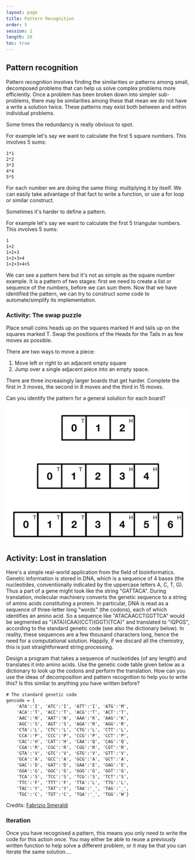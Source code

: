 ```yaml
---
layout: page
title: Pattern Recognition
order: 5
session: 1
length: 20
toc: true
---
```


## Pattern recognition

Pattern recognition involves finding the similarities or patterns among small, decomposed problems that can help us solve complex problems more efficiently. Once a problem has been broken down into simpler sub-problems, there may be similarities among these that mean we do not have a write a solution twice. These patterns may exist both between and within individual problems.

Some times the redundancy is really obvious to spot.

For example let's say we want to calculate the first 5 square numbers. This involves 5 sums:

```
1*1
2*2
3*3
4*4
5*5
```

For each number we are doing the same thing: multiplying it by itself. We can easily take advantage of that fact to write a function, or use a for loop or similar construct.

Sometimes it's harder to define a pattern.

For example let's say we want to calculate the first 5 triangular numbers. This involves 5 sums:

```
1
1+2
1+2+3
1+2+3+4
1+2+3+4+5
```

We can see a pattern here but it's not as simple as the square number example. It is a pattern of two stages: first we need to create a list or sequence of the numbers, before we can sum them. Now that we have identified the pattern, we can try to construct some code to automate/simplify its implementation.

### Activity: The swap puzzle

Place small coins heads up on the squares marked H and tails up on the squares marked T.
Swap the positions of the Heads for the Tails in as few moves as possible. 

There are two ways to move a piece:
1. Move left or right to an adjacent empty square
2. Jump over a single adjacent piece into an empty space.

There are three increasingly larger boards that get harder. Complete the first in 3 moves, the second in 8 moves
and the third in 15 moves.

Can you identify the pattern for a general solution for each board?

![coin](../images/coin.png)


## Activity: Lost in translation

Here's a simple real-world application from the field of bioinformatics. Genetic information is stored in DNA, which is a sequence of 4 bases (the nucleotides, conventionally indicated by the uppercase letters A, C, T, G). Thus a part of a gene might look like the string "GATTACA". During translation, molecular machinery converts the genetic sequence to a string of amino acids constituting a protein. In particular, DNA is read as a sequence of three-letter long "words" (the codons), each of which identifies an amino acid. So a sequence like "ATACAACCTGGTTCA" would be segmented as "(ATA)(CAA)(CCT)(GGT)(TCA)" and translated to "IQPGS", according to the standard genetic code (see also the dictionary below). In reality, these sequences are a few thousand characters long, hence the need for a computational solution. Happily, if we discard all the chemistry, this is just straightforward string processing.

Design a program that takes a sequence of nucleotides (of any length) and translates it into amino acids. Use the genetic code table given below as a dictionary to look up the codons and perform the translation. How can you use the ideas of decomposition and pattern recognition to help you to write this? Is this similar to anything you have written before?

```
# The standard genetic code
gencode = {
    'ATA':'I', 'ATC':'I', 'ATT':'I', 'ATG':'M',
    'ACA':'T', 'ACC':'T', 'ACG':'T', 'ACT':'T',
    'AAC':'N', 'AAT':'N', 'AAA':'K', 'AAG':'K',
    'AGC':'S', 'AGT':'S', 'AGA':'R', 'AGG':'R',
    'CTA':'L', 'CTC':'L', 'CTG':'L', 'CTT':'L',
    'CCA':'P', 'CCC':'P', 'CCG':'P', 'CCT':'P',
    'CAC':'H', 'CAT':'H', 'CAA':'Q', 'CAG':'Q',
    'CGA':'R', 'CGC':'R', 'CGG':'R', 'CGT':'R',
    'GTA':'V', 'GTC':'V', 'GTG':'V', 'GTT':'V',
    'GCA':'A', 'GCC':'A', 'GCG':'A', 'GCT':'A',
    'GAC':'D', 'GAT':'D', 'GAA':'E', 'GAG':'E',
    'GGA':'G', 'GGC':'G', 'GGG':'G', 'GGT':'G',
    'TCA':'S', 'TCC':'S', 'TCG':'S', 'TCT':'S',
    'TTC':'F', 'TTT':'F', 'TTA':'L', 'TTG':'L',
    'TAC':'Y', 'TAT':'Y', 'TAA':'_', 'TAG':'_',
    'TGC':'C', 'TGT':'C', 'TGA':'_', 'TGG':'W'}
```



Credits: [Fabrizio Smeraldi](https://github.com/fsmeraldi/cp-flowcontrol/blob/master/Flow_Control-Exercises.ipynb)


### Iteration

Once you have recognised a pattern, this means you only need to write the code for this action once. You may either be able to reuse a previously written function to help solve a different problem, or it may be that you can iterate the same solution.... 


